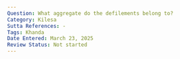 ```yaml
---
Question: What aggregate do the defilements belong to?
Category: Kilesa
Sutta References: -
Tags: Khanda
Date Entered: March 23, 2025
Review Status: Not started
---
```

